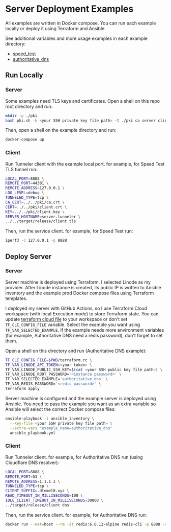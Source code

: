 # Server Deployment Examples
All examples are written in Docker compose. You can run each example locally or deploy it using Terraform and Ansible.

See additional variables and more usage examples in each example directory:
* [speed_test](speed_test/README.md)
* [authoritative_dns](authoritative_dns/README.md)

## Run Locally
### Server
Some examples need TLS keys and certificates. Open a shell on this repo root directory and run:
```sh
mkdir -p ./pki
bash pki.sh -k <your SSH private key file path> -t ./pki ca server client
```
Then, open a shell on the example directory and run:
```sh
docker-compose up
```
### Client
Run Tunneler client with the example local port. for example, for Speed Test TLS tunnel run:
```sh
LOCAL_PORT=8888 \
REMOTE_PORT=44301 \
REMOTE_ADDRESS=127.0.0.1 \
LOG_LEVEL=debug \
TUNNELED_TYPE=tcp \
CA_CERT=../../pki/ca.crt \
CERT=../../pki/client.crt \
KEY=../../pki/client.key \
SERVER_HOSTNAME=server.tunneler \
../../target/release/client tls
```
Then, run the service client. for example, for Speed Test run:
```sh
iperf3 -c 127.0.0.1 -p 8888
```

## Deploy Server
### Server
Server machine is deployed using Terraform. I selected Linode as my provider. After Linode instance is created, its 
public IP is written to Ansible inventory and the example prod Docker compose files using Terraform templates.

I deployed my server with GitHub Actions, so I use Terraform Cloud workspace (with local Execution mode) to store Terraform state. You can update
[terraform cloud file](terraform_cloud.tf) to your workspace or don't set `TF_CLI_CONFIG_FILE` variable.
Select the example you want using `TF_VAR_SELECTED_EXAMPLE`. If the example needs more environment variables (for 
example, Authoritative DNS need a redis password), don't forget to set them.

Open a shell on this directory and run (Authoritative DNS example):
```sh
TF_CLI_CONFIG_FILE=$PWD/terraform.rc \
TF_VAR_LINODE_API_TOKEN=<your token> \
TF_VAR_LINODE_PUBLIC_SSH_KEY=$(cat <your SSH public key file path>) \
TF_VAR_LINODE_ROOT_PASSWORD='<instance password>' \
TF_VAR_SELECTED_EXAMPLE='authoritative_dns' \
TF_VAR_REDIS_PASSWORD='<redis password>' \ 
terraform apply
```

Server machine is configured and the example server is deployed using Ansible. You need to pass the example you want as 
an extra variable so Ansible will select the correct Docker compose files:
```sh
ansible-playbook -i ansible_inventory \
  --key-file <your SSH private key file path> \
  --extra-vars "example_name=authoritative_dns"
  ansible_playbook.yml
```
### Client
Run Tunneler client. for example, for Authoritative DNS run (using Cloudflare DNS resolver):
```sh
LOCAL_PORT=8888 \
REMOTE_PORT=53 \
REMOTE_ADDRESS=1.1.1.1 \
TUNNELED_TYPE=tcp \
CLIENT_SUFFIX=.dlemel8.xyz \
READ_TIMEOUT_IN_MILLISECONDS=100 \
IDLE_CLIENT_TIMEOUT_IN_MILLISECONDS=30000 \
../target/release/client dns
```
Then, run the service client. for example, for Authoritative DNS run:
```sh
docker run --net=host --rm -it redis:6.0.12-alpine redis-cli -p 8888 -a <redis password> info
```